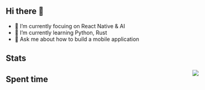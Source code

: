 ## Hi there 👋

- 🔭 I’m currently focuing on React Native & AI
- 🌱 I’m currently learning Python, Rust
- 💬 Ask me about how to build a mobile application

## Stats

<img align="right" src="https://github-readme-stats.vercel.app/api?username=ljunb&show_icons=true&icon_color=CE1D2D&text_color=718096&bg_color=00000000&hide_title=true&hide_border=true" />


## Spent time
<!--START_SECTION:waka-->
<!--END_SECTION:waka-->